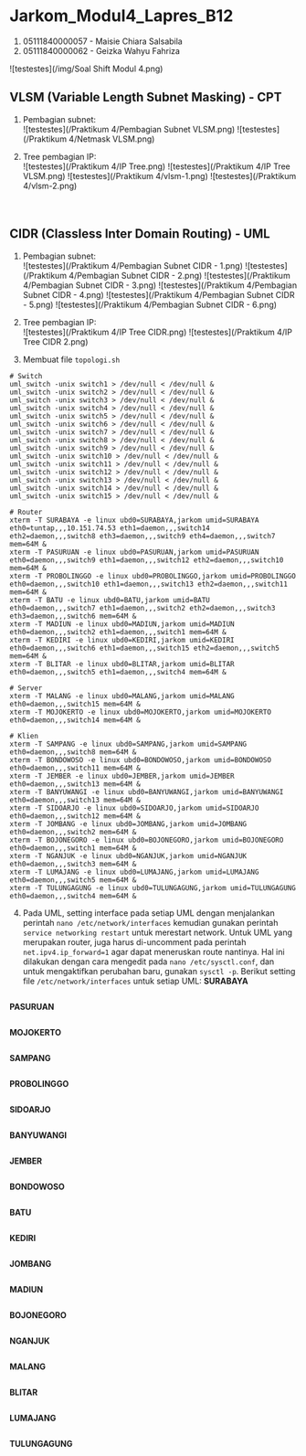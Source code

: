 # Jarkom_Modul4_Lapres_B12

1. 05111840000057 - Maisie Chiara Salsabila
2. 05111840000062 - Geizka Wahyu Fahriza

![testestes](/img/Soal Shift Modul 4.png)

## VLSM (Variable Length Subnet Masking) - CPT
1. Pembagian subnet:<br>
  ![testestes](/Praktikum 4/Pembagian Subnet VLSM.png)
  ![testestes](/Praktikum 4/Netmask VLSM.png)

2. Tree pembagian IP:<br>
  ![testestes](/Praktikum 4/IP Tree.png)
  ![testestes](/Praktikum 4/IP Tree VLSM.png)
  ![testestes](/Praktikum 4/vlsm-1.png)
  ![testestes](/Praktikum 4/vlsm-2.png)
<br><br><br>

## CIDR (Classless Inter Domain Routing) - UML
1. Pembagian subnet:<br>
  ![testestes](/Praktikum 4/Pembagian Subnet CIDR - 1.png)
  ![testestes](/Praktikum 4/Pembagian Subnet CIDR - 2.png)
  ![testestes](/Praktikum 4/Pembagian Subnet CIDR - 3.png)
  ![testestes](/Praktikum 4/Pembagian Subnet CIDR - 4.png)
  ![testestes](/Praktikum 4/Pembagian Subnet CIDR - 5.png)
  ![testestes](/Praktikum 4/Pembagian Subnet CIDR - 6.png)

2. Tree pembagian IP:<br>
  ![testestes](/Praktikum 4/IP Tree CIDR.png)
  ![testestes](/Praktikum 4/IP Tree CIDR 2.png)

3. Membuat file ```topologi.sh```
  ```
  # Switch
  uml_switch -unix switch1 > /dev/null < /dev/null &
  uml_switch -unix switch2 > /dev/null < /dev/null &
  uml_switch -unix switch3 > /dev/null < /dev/null &
  uml_switch -unix switch4 > /dev/null < /dev/null &
  uml_switch -unix switch5 > /dev/null < /dev/null &
  uml_switch -unix switch6 > /dev/null < /dev/null &
  uml_switch -unix switch7 > /dev/null < /dev/null &
  uml_switch -unix switch8 > /dev/null < /dev/null &
  uml_switch -unix switch9 > /dev/null < /dev/null &
  uml_switch -unix switch10 > /dev/null < /dev/null &
  uml_switch -unix switch11 > /dev/null < /dev/null &
  uml_switch -unix switch12 > /dev/null < /dev/null &
  uml_switch -unix switch13 > /dev/null < /dev/null &
  uml_switch -unix switch14 > /dev/null < /dev/null &
  uml_switch -unix switch15 > /dev/null < /dev/null &

  # Router
  xterm -T SURABAYA -e linux ubd0=SURABAYA,jarkom umid=SURABAYA eth0=tuntap,,,10.151.74.53 eth1=daemon,,,switch14 eth2=daemon,,,switch8 eth3=daemon,,,switch9 eth4=daemon,,,switch7 mem=64M &
  xterm -T PASURUAN -e linux ubd0=PASURUAN,jarkom umid=PASURUAN eth0=daemon,,,switch9 eth1=daemon,,,switch12 eth2=daemon,,,switch10 mem=64M &
  xterm -T PROBOLINGGO -e linux ubd0=PROBOLINGGO,jarkom umid=PROBOLINGGO eth0=daemon,,,switch10 eth1=daemon,,,switch13 eth2=daemon,,,switch11 mem=64M &
  xterm -T BATU -e linux ubd0=BATU,jarkom umid=BATU eth0=daemon,,,switch7 eth1=daemon,,,switch2 eth2=daemon,,,switch3 eth3=daemon,,,switch6 mem=64M &
  xterm -T MADIUN -e linux ubd0=MADIUN,jarkom umid=MADIUN eth0=daemon,,,switch2 eth1=daemon,,,switch1 mem=64M &
  xterm -T KEDIRI -e linux ubd0=KEDIRI,jarkom umid=KEDIRI eth0=daemon,,,switch6 eth1=daemon,,,switch15 eth2=daemon,,,switch5 mem=64M &
  xterm -T BLITAR -e linux ubd0=BLITAR,jarkom umid=BLITAR eth0=daemon,,,switch5 eth1=daemon,,,switch4 mem=64M &

  # Server
  xterm -T MALANG -e linux ubd0=MALANG,jarkom umid=MALANG eth0=daemon,,,switch15 mem=64M &
  xterm -T MOJOKERTO -e linux ubd0=MOJOKERTO,jarkom umid=MOJOKERTO eth0=daemon,,,switch14 mem=64M &

  # Klien
  xterm -T SAMPANG -e linux ubd0=SAMPANG,jarkom umid=SAMPANG eth0=daemon,,,switch8 mem=64M &
  xterm -T BONDOWOSO -e linux ubd0=BONDOWOSO,jarkom umid=BONDOWOSO eth0=daemon,,,switch11 mem=64M &
  xterm -T JEMBER -e linux ubd0=JEMBER,jarkom umid=JEMBER eth0=daemon,,,switch13 mem=64M &
  xterm -T BANYUWANGI -e linux ubd0=BANYUWANGI,jarkom umid=BANYUWANGI eth0=daemon,,,switch13 mem=64M &
  xterm -T SIDOARJO -e linux ubd0=SIDOARJO,jarkom umid=SIDOARJO eth0=daemon,,,switch12 mem=64M &
  xterm -T JOMBANG -e linux ubd0=JOMBANG,jarkom umid=JOMBANG eth0=daemon,,,switch2 mem=64M &
  xterm -T BOJONEGORO -e linux ubd0=BOJONEGORO,jarkom umid=BOJONEGORO eth0=daemon,,,switch1 mem=64M &
  xterm -T NGANJUK -e linux ubd0=NGANJUK,jarkom umid=NGANJUK eth0=daemon,,,switch3 mem=64M &
  xterm -T LUMAJANG -e linux ubd0=LUMAJANG,jarkom umid=LUMAJANG eth0=daemon,,,switch5 mem=64M &
  xterm -T TULUNGAGUNG -e linux ubd0=TULUNGAGUNG,jarkom umid=TULUNGAGUNG eth0=daemon,,,switch4 mem=64M &
  ```
  
4. Pada UML, setting interface pada setiap UML dengan menjalankan perintah ```nano /etc/network/interfaces``` kemudian gunakan perintah ```service networking restart``` untuk merestart network. Untuk UML yang merupakan router, juga harus di-uncomment pada perintah ```net.ipv4.ip_forward=1``` agar dapat meneruskan route nantinya. Hal ini dilakukan dengan cara mengedit pada ```nano /etc/sysctl.conf```, dan untuk mengaktifkan perubahan baru, gunakan ```sysctl -p```. Berikut setting file ```/etc/network/interfaces``` untuk setiap UML:
  **SURABAYA**
  ```
  
  ```
  **PASURUAN**
  ```
  
  ```
  **MOJOKERTO**
  ```
  
  ```
  **SAMPANG**
  ```
  
  ```
  **PROBOLINGGO**
  ```
  
  ```
  **SIDOARJO**
  ```
  
  ```
  **BANYUWANGI**
  ```
  
  ```
  **JEMBER**
  ```
  
  ```
  **BONDOWOSO**
  ```
  
  ```
  **BATU**
  ```
  
  ```
  **KEDIRI**
  ```
  
  ```
  **JOMBANG**
  ```
  
  ```
  **MADIUN**
  ```
  
  ```
  **BOJONEGORO**
  ```
  
  ```
  **NGANJUK**
  ```
  
  ```
  **MALANG**
  ```
  
  ```
  **BLITAR**
  ```
  
  ```
  **LUMAJANG**
  ```
  
  ```
  **TULUNGAGUNG**
  ```
  
  ```
